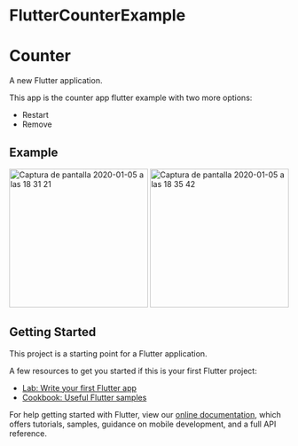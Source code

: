 
# FlutterCounterExample
# Counter 

A new Flutter application.

This app is the counter app flutter example with two more options:
- Restart
- Remove

## Example
<img width="250" alt="Captura de pantalla 2020-01-05 a las 18 31 21" src="https://user-images.githubusercontent.com/13244085/71783648-0b7fd080-2fea-11ea-94ba-ee984b1b0984.png"> <img width="250" alt="Captura de pantalla 2020-01-05 a las 18 35 42" src="https://user-images.githubusercontent.com/13244085/71783656-39fdab80-2fea-11ea-8924-4519cfd7de2c.png">

## Getting Started

This project is a starting point for a Flutter application.

A few resources to get you started if this is your first Flutter project:

- [Lab: Write your first Flutter app](https://flutter.dev/docs/get-started/codelab)
- [Cookbook: Useful Flutter samples](https://flutter.dev/docs/cookbook)

For help getting started with Flutter, view our
[online documentation](https://flutter.dev/docs), which offers tutorials,
samples, guidance on mobile development, and a full API reference.


